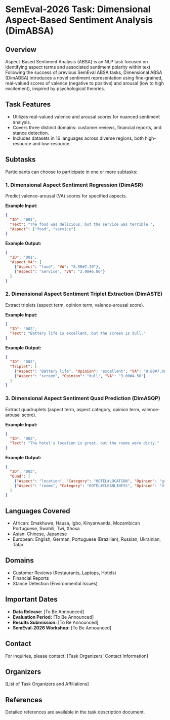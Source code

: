 # SemEval-2026 Task: Dimensional Aspect-Based Sentiment Analysis (DimABSA)

## Overview

Aspect-Based Sentiment Analysis (ABSA) is an NLP task focused on identifying aspect terms and associated sentiment polarity within text. Following the success of previous SemEval ABSA tasks, Dimensional ABSA (DimABSA) introduces a novel sentiment representation using fine-grained, real-valued scores of valence (negative to positive) and arousal (low to high excitement), inspired by psychological theories.

## Task Features

* Utilizes real-valued valence and arousal scores for nuanced sentiment analysis.
* Covers three distinct domains: customer reviews, financial reports, and stance detection.
* Includes datasets in 16 languages across diverse regions, both high-resource and low-resource.

## Subtasks

Participants can choose to participate in one or more subtasks:

### 1. Dimensional Aspect Sentiment Regression (DimASR)

Predict valence-arousal (VA) scores for specified aspects.

**Example Input:**

```json
{
  "ID": "001",
  "Text": "The food was delicious, but the service was terrible.",
  "Aspect": ["food", "service"]
}
```

**Example Output:**

```json
{
  "ID": "001",
  "Aspect_VA": [
    {"Aspect": "food", "VA": "8.50#7.20"},
    {"Aspect": "service", "VA": "2.00#6.80"}
  ]
}
```

### 2. Dimensional Aspect Sentiment Triplet Extraction (DimASTE)

Extract triplets (aspect term, opinion term, valence-arousal score).

**Example Input:**

```json
{
  "ID": "002",
  "Text": "Battery life is excellent, but the screen is dull."
}
```

**Example Output:**

```json
{
  "ID": "002",
  "Triplet": [
    {"Aspect": "Battery life", "Opinion": "excellent", "VA": "8.80#7.00"},
    {"Aspect": "screen", "Opinion": "dull", "VA": "3.00#4.50"}
  ]
}
```

### 3. Dimensional Aspect Sentiment Quad Prediction (DimASQP)

Extract quadruplets (aspect term, aspect category, opinion term, valence-arousal score).

**Example Input:**

```json
{
  "ID": "003",
  "Text": "The hotel's location is great, but the rooms were dirty."
}
```

**Example Output:**

```json
{
  "ID": "003",
  "Quad": [
    {"Aspect": "location", "Category": "HOTEL#LOCATION", "Opinion": "great", "VA": "8.50#7.00"},
    {"Aspect": "rooms", "Category": "HOTEL#CLEANLINESS", "Opinion": "dirty", "VA": "2.20#5.80"}
  ]
}
```

## Languages Covered

* African: Emakhuwa, Hausa, Igbo, Kinyarwanda, Mozambican Portuguese, Swahili, Twi, Xhosa
* Asian: Chinese, Japanese
* European: English, German, Portuguese (Brazilian), Russian, Ukrainian, Tatar

## Domains

* Customer Reviews (Restaurants, Laptops, Hotels)
* Financial Reports
* Stance Detection (Environmental Issues)

## Important Dates

* **Data Release:** \[To Be Announced]
* **Evaluation Period:** \[To Be Announced]
* **Results Submission:** \[To Be Announced]
* **SemEval-2026 Workshop:** \[To Be Announced]

## Contact

For inquiries, please contact: \[Task Organizers' Contact Information]

## Organizers

\[List of Task Organizers and Affiliations]

## References

Detailed references are available in the task description document.
